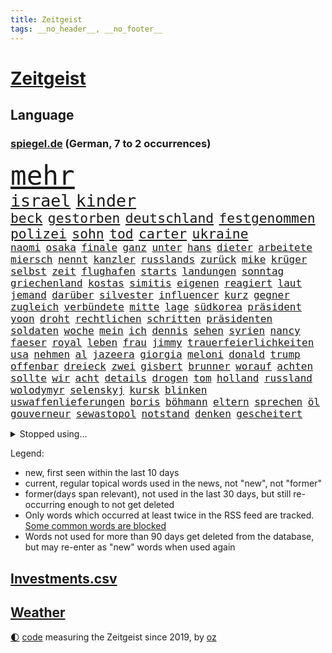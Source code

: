```yaml
---
title: Zeitgeist
tags: __no_header__, __no_footer__
---
```


# [Zeitgeist](https://oliz.io/zeitgeist/)

## Language

<h3><a href="https://www.spiegel.de" target="_blank">spiegel.de</a> (German, 7 to 2 occurrences)</h3>
<p style="font-family:monospace">
<span style="font-size:32pt"><a href="news_links.html#mehr" class="current">mehr</a></span>
<br>
<span style="font-size:20pt"><a href="news_links.html#israel" class="current">israel</a></span>
<span style="font-size:20pt"><a href="news_links.html#kinder" class="current">kinder</a></span>
<br>
<span style="font-size:16pt"><a href="news_links.html#beck" class="current">beck</a></span>
<span style="font-size:16pt"><a href="news_links.html#gestorben" class="current">gestorben</a></span>
<span style="font-size:16pt"><a href="news_links.html#deutschland" class="current">deutschland</a></span>
<span style="font-size:16pt"><a href="news_links.html#festgenommen" class="current">festgenommen</a></span>
<span style="font-size:16pt"><a href="news_links.html#polizei" class="current">polizei</a></span>
<span style="font-size:16pt"><a href="news_links.html#sohn" class="current">sohn</a></span>
<span style="font-size:16pt"><a href="news_links.html#tod" class="current">tod</a></span>
<span style="font-size:16pt"><a href="news_links.html#carter" class="current">carter</a></span>
<span style="font-size:16pt"><a href="news_links.html#ukraine" class="current">ukraine</a></span>
<br>
<span style="font-size:12pt"><a href="news_links.html#naomi" class="current">naomi</a></span>
<span style="font-size:12pt"><a href="news_links.html#osaka" class="current">osaka</a></span>
<span style="font-size:12pt"><a href="news_links.html#finale" class="current">finale</a></span>
<span style="font-size:12pt"><a href="news_links.html#ganz" class="current">ganz</a></span>
<span style="font-size:12pt"><a href="news_links.html#unter" class="current">unter</a></span>
<span style="font-size:12pt"><a href="news_links.html#hans" class="current">hans</a></span>
<span style="font-size:12pt"><a href="news_links.html#dieter" class="current">dieter</a></span>
<span style="font-size:12pt"><a href="news_links.html#arbeitete" class="current">arbeitete</a></span>
<span style="font-size:12pt"><a href="news_links.html#miersch" class="current">miersch</a></span>
<span style="font-size:12pt"><a href="news_links.html#nennt" class="current">nennt</a></span>
<span style="font-size:12pt"><a href="news_links.html#kanzler" class="current">kanzler</a></span>
<span style="font-size:12pt"><a href="news_links.html#russlands" class="current">russlands</a></span>
<span style="font-size:12pt"><a href="news_links.html#zurück" class="current">zurück</a></span>
<span style="font-size:12pt"><a href="news_links.html#mike" class="current">mike</a></span>
<span style="font-size:12pt"><a href="news_links.html#krüger" class="current">krüger</a></span>
<span style="font-size:12pt"><a href="news_links.html#selbst" class="current">selbst</a></span>
<span style="font-size:12pt"><a href="news_links.html#zeit" class="current">zeit</a></span>
<span style="font-size:12pt"><a href="news_links.html#flughafen" class="current">flughafen</a></span>
<span style="font-size:12pt"><a href="news_links.html#starts" class="new">starts</a></span>
<span style="font-size:12pt"><a href="news_links.html#landungen" class="new">landungen</a></span>
<span style="font-size:12pt"><a href="news_links.html#sonntag" class="current">sonntag</a></span>
<span style="font-size:12pt"><a href="news_links.html#griechenland" class="current">griechenland</a></span>
<span style="font-size:12pt"><a href="news_links.html#kostas" class="new">kostas</a></span>
<span style="font-size:12pt"><a href="news_links.html#simitis" class="new">simitis</a></span>
<span style="font-size:12pt"><a href="news_links.html#eigenen" class="current">eigenen</a></span>
<span style="font-size:12pt"><a href="news_links.html#reagiert" class="current">reagiert</a></span>
<span style="font-size:12pt"><a href="news_links.html#laut" class="current">laut</a></span>
<span style="font-size:12pt"><a href="news_links.html#jemand" class="current">jemand</a></span>
<span style="font-size:12pt"><a href="news_links.html#darüber" class="current">darüber</a></span>
<span style="font-size:12pt"><a href="news_links.html#silvester" class="current">silvester</a></span>
<span style="font-size:12pt"><a href="news_links.html#influencer" class="current">influencer</a></span>
<span style="font-size:12pt"><a href="news_links.html#kurz" class="current">kurz</a></span>
<span style="font-size:12pt"><a href="news_links.html#gegner" class="current">gegner</a></span>
<span style="font-size:12pt"><a href="news_links.html#zugleich" class="current">zugleich</a></span>
<span style="font-size:12pt"><a href="news_links.html#verbündete" class="current">verbündete</a></span>
<span style="font-size:12pt"><a href="news_links.html#mitte" class="current">mitte</a></span>
<span style="font-size:12pt"><a href="news_links.html#lage" class="current">lage</a></span>
<span style="font-size:12pt"><a href="news_links.html#südkorea" class="current">südkorea</a></span>
<span style="font-size:12pt"><a href="news_links.html#präsident" class="current">präsident</a></span>
<span style="font-size:12pt"><a href="news_links.html#yoon" class="current">yoon</a></span>
<span style="font-size:12pt"><a href="news_links.html#droht" class="current">droht</a></span>
<span style="font-size:12pt"><a href="news_links.html#rechtlichen" class="current">rechtlichen</a></span>
<span style="font-size:12pt"><a href="news_links.html#schritten" class="current">schritten</a></span>
<span style="font-size:12pt"><a href="news_links.html#präsidenten" class="current">präsidenten</a></span>
<span style="font-size:12pt"><a href="news_links.html#soldaten" class="current">soldaten</a></span>
<span style="font-size:12pt"><a href="news_links.html#woche" class="current">woche</a></span>
<span style="font-size:12pt"><a href="news_links.html#mein" class="current">mein</a></span>
<span style="font-size:12pt"><a href="news_links.html#ich" class="current">ich</a></span>
<span style="font-size:12pt"><a href="news_links.html#dennis" class="current">dennis</a></span>
<span style="font-size:12pt"><a href="news_links.html#sehen" class="current">sehen</a></span>
<span style="font-size:12pt"><a href="news_links.html#syrien" class="current">syrien</a></span>
<span style="font-size:12pt"><a href="news_links.html#nancy" class="current">nancy</a></span>
<span style="font-size:12pt"><a href="news_links.html#faeser" class="current">faeser</a></span>
<span style="font-size:12pt"><a href="news_links.html#royal" class="current">royal</a></span>
<span style="font-size:12pt"><a href="news_links.html#leben" class="current">leben</a></span>
<span style="font-size:12pt"><a href="news_links.html#frau" class="current">frau</a></span>
<span style="font-size:12pt"><a href="news_links.html#jimmy" class="current">jimmy</a></span>
<span style="font-size:12pt"><a href="news_links.html#trauerfeierlichkeiten" class="new">trauerfeierlichkeiten</a></span>
<span style="font-size:12pt"><a href="news_links.html#usa" class="current">usa</a></span>
<span style="font-size:12pt"><a href="news_links.html#nehmen" class="current">nehmen</a></span>
<span style="font-size:12pt"><a href="news_links.html#al" class="current">al</a></span>
<span style="font-size:12pt"><a href="news_links.html#jazeera" class="new">jazeera</a></span>
<span style="font-size:12pt"><a href="news_links.html#giorgia" class="current">giorgia</a></span>
<span style="font-size:12pt"><a href="news_links.html#meloni" class="current">meloni</a></span>
<span style="font-size:12pt"><a href="news_links.html#donald" class="current">donald</a></span>
<span style="font-size:12pt"><a href="news_links.html#trump" class="current">trump</a></span>
<span style="font-size:12pt"><a href="news_links.html#offenbar" class="current">offenbar</a></span>
<span style="font-size:12pt"><a href="news_links.html#dreieck" class="current">dreieck</a></span>
<span style="font-size:12pt"><a href="news_links.html#zwei" class="current">zwei</a></span>
<span style="font-size:12pt"><a href="news_links.html#gisbert" class="new">gisbert</a></span>
<span style="font-size:12pt"><a href="news_links.html#brunner" class="new">brunner</a></span>
<span style="font-size:12pt"><a href="news_links.html#worauf" class="current">worauf</a></span>
<span style="font-size:12pt"><a href="news_links.html#achten" class="current">achten</a></span>
<span style="font-size:12pt"><a href="news_links.html#sollte" class="current">sollte</a></span>
<span style="font-size:12pt"><a href="news_links.html#wir" class="current">wir</a></span>
<span style="font-size:12pt"><a href="news_links.html#acht" class="current">acht</a></span>
<span style="font-size:12pt"><a href="news_links.html#details" class="current">details</a></span>
<span style="font-size:12pt"><a href="news_links.html#drogen" class="current">drogen</a></span>
<span style="font-size:12pt"><a href="news_links.html#tom" class="current">tom</a></span>
<span style="font-size:12pt"><a href="news_links.html#holland" class="current">holland</a></span>
<span style="font-size:12pt"><a href="news_links.html#russland" class="current">russland</a></span>
<span style="font-size:12pt"><a href="news_links.html#wolodymyr" class="current">wolodymyr</a></span>
<span style="font-size:12pt"><a href="news_links.html#selenskyj" class="current">selenskyj</a></span>
<span style="font-size:12pt"><a href="news_links.html#kursk" class="current">kursk</a></span>
<span style="font-size:12pt"><a href="news_links.html#blinken" class="current">blinken</a></span>
<span style="font-size:12pt"><a href="news_links.html#uswaffenlieferungen" class="new">uswaffenlieferungen</a></span>
<span style="font-size:12pt"><a href="news_links.html#boris" class="current">boris</a></span>
<span style="font-size:12pt"><a href="news_links.html#böhmann" class="new">böhmann</a></span>
<span style="font-size:12pt"><a href="news_links.html#eltern" class="current">eltern</a></span>
<span style="font-size:12pt"><a href="news_links.html#sprechen" class="current">sprechen</a></span>
<span style="font-size:12pt"><a href="news_links.html#öl" class="current">öl</a></span>
<span style="font-size:12pt"><a href="news_links.html#gouverneur" class="current">gouverneur</a></span>
<span style="font-size:12pt"><a href="news_links.html#sewastopol" class="new">sewastopol</a></span>
<span style="font-size:12pt"><a href="news_links.html#notstand" class="new">notstand</a></span>
<span style="font-size:12pt"><a href="news_links.html#denken" class="current">denken</a></span>
<span style="font-size:12pt"><a href="news_links.html#gescheitert" class="current">gescheitert</a></span>
</p>
<details>
<summary>Stopped using...</summary>
<p class="former" style="font-size:12pt">
coronapandemie(1536) protestiert(1536) reduziert(1535) aufgefordert(1534) bereich(1534) elfmeter(1534) rassismus(1534) regel(1534) rheinlandpfalz(1534) umfeld(1534) abgesagt(1533) aufgerufen(1533) beschäftigten(1533) finanzminister(1533) freiheit(1533) jens(1533) 80(1532) betreiber(1532) eskalation(1532) normal(1532) queen(1532) registriert(1532) stiftung(1532) untersagt(1532) warentest(1532) wünschen(1532) bedenken(1531) draußen(1531) kritisierte(1531) berg(1530) dokumente(1530) gereist(1530) joachim(1530) parteichef(1530) riss(1530) vorhaben(1530) vorher(1530) vorschlag(1530) vorzeitig(1530) bayerischen(1529) einstieg(1529) entwarnung(1529) jagd(1529) kleiner(1529) konfrontiert(1529) nationen(1529) aufmerksamkeit(1528) cristiano(1528) erzielt(1528) myanmar(1528) online(1528) profitiert(1528) verfassungsschutz(1528) vertrag(1528) zweier(1528) anschließend(1527) krank(1527) miteinander(1527) schließen(1527) untersuchen(1527) arbeitgeber(1526) christine(1526) historische(1526) meint(1526) rom(1526) zahlreichen(1526) abstimmen(1525) behörde(1525) betrug(1525) geschossen(1525) landesregierung(1525) langer(1525) türkischen(1525) wirkung(1525) demonstrationen(1524) drastisch(1524) engagement(1524) längere(1524) militärs(1524) nummer(1524) punkt(1524) verurteilte(1524) übt(1524) belgien(1523) ermittlern(1523) klären(1523) offenen(1523) philipp(1523) 33(1522) sinn(1522) verteidigungsministerium(1522) absage(1521) härter(1521) restaurants(1521) still(1521) geklärt(1520) historischen(1520) schnellen(1520) südafrika(1520) wären(1520) einreise(1519) entwickeln(1519) vorstoß(1519) bezahlt(1518) falschen(1518) vorsprung(1518) frachter(1517) verteidigen(1517) berät(1515) schriftsteller(1515) klimapolitik(1514) produzieren(1514) wachstum(1513) affäre(1512) erfolgreichsten(1512) konsum(1511) streitet(1511) pfund(1510) beziehung(1509) touristen(1509) müsste(1507) gelandet(1506) händler(1506) sichert(1505) leider(1502) abstieg(1501) auseinandersetzung(1501) fortsetzung(1501) provoziert(1500) museum(1498) beweise(1496) gewarnt(1492) herausforderungen(1485) erhöhen(1484) karlsruhe(1477) ungewöhnlichen(1472) langjährige(1427) anna(1416) zusammenbruch(1396) mitverantwortlich(1347) ministerin(1271) gemeinschaft(1202) spiegelkorrespondent(1178) eingeführt(1166) ruhestand(1161) lädt(1147) auge(1118) invasion(1114) spaltung(1060) ergeben(1049) verbessern(1049) unwetter(1038) ordnet(1036) gebiete(1016) microsoft(1006) besetzten(994) anschuldigungen(966) verärgert(953) weltverband(948) kai(935) libanon(935) osnabrück(918) youtube(916) fahrgäste(909) dramatische(898) stören(896) fassungslos(894) dach(883) toilette(881) psychischen(860) medizin(859) einladung(857) lebenslange(854) schickte(845) antarktis(842) verfassungsgericht(832) erzielte(829) kriminalität(827) fortschritt(821) beobachter(815) desinformation(787) mitarbeitern(779) eric(777) äußerung(767) staates(765) airbus(752) lauter(747) gestalten(742) hinnehmen(732) traut(730) ähnliche(729) regenfälle(718) rüstet(711) initiative(702) pistorius(688) toll(671) karin(670) wahlsieger(667) stürme(658) vereinten(655) eingeräumt(653) tragischen(653) zogen(653) legalisierung(649) ankommen(648) z(647) wagenknechts(644) laune(641) errichten(637) kippen(636) sommerspielen(632) existenz(629) tickets(610) festival(603) 8000(600) eingeschlagen(596) erheblich(594) grundlage(594) höchststand(593) parteitag(591) erregt(583) protestierten(583) naturschutz(568) mysteriöse(556) brasiliens(550) marschflugkörper(546) rechtsruck(541) preiserhöhung(536) schmidt(524) saßen(523) vormittag(522) entpuppt(521) atlanta(519) hunde(518) julia(512) forschern(511) strenger(510) ausbeutung(509) winfried(509) mancher(508) erstaunlich(507) psyche(500) ergebnissen(498) völkermord(493) ausnahmezustand(492) erschweren(492) unerwartet(492) sichergestellt(491) wirbel(488) verglichen(485) hisbollah(484) verkehrsunfall(482) unten(479) zusammengebrochen(479) ärgert(478) verfolgung(475) dient(468) phänomen(467) zypern(467) schwester(466) generalbundesanwalt(464) hymne(460) oppositionspolitiker(455) horst(446) reifen(443) eustaaten(442) kehrtwende(441) 2035(439) 85(436) schenkt(436) affen(435) sitz(432) versagt(430) willkommen(430) absicht(428) nominierung(426) streifenwagen(424) mancherorts(420) 1100(415) 1990(412) südlichen(408) lebron(407) wahlsieg(406) empfehlungen(400) staatssekretärin(399) 16jährigen(397) einschnitte(397) geiselnahme(397) aussetzen(396) haken(395) geräten(394) habecks(394) joel(386) tim(386) getrunken(384) stone(382) chan(381) junis(381) bernd(380) sowohl(378) dr(377) bereichen(373) autokonzern(370) gesichter(370) catherine(368) hits(366) erfuhr(365) sharon(365) staatssekretär(362) umstrittenes(362) abgeordneter(361) giftige(360) roberts(355) abgefeuert(353) toni(349) kroos(348) high(346) erzielen(343) kinderpornografie(343) vorliegt(343) gesundheitszustand(335) niemals(335) michel(333) wertvolle(333) zählte(333) lily(328) festhalten(325) holten(323) bestürzt(321) heiraten(318) jagt(318) lamar(318) wüste(318) charlotte(317) elton(315) staub(313) manipulation(312) manfred(311) merkels(310) south(310) zerlegt(306) seltsam(305) bronze(303) gäbe(302) sechste(300) cyrus(299) miley(299) siebten(299) befragt(298) mount(298) bedankt(296) klärt(296) superreichen(296) zwölfjähriger(296) auszeit(294) schwerverletzte(293) urteilte(293) 58(292) legten(292) rheinmetall(292) bestellen(291) raf(291) autofahrerin(290) einfacher(288) ideologie(288) abtreibungen(287) biss(286) klagte(286) djirsarai(285) kostenlosen(285) parlamentarischen(285) outfits(283) blitz(282) planung(282) agenten(281) füße(279) kürze(279) drohe(278) kitas(277) altersvorsorge(276) bgh(273) kriegsführung(273) plastik(273) abgrund(271) athletin(269) ersatz(268) monster(268) indirekt(267) schrank(267) singapur(267) vorschriften(267) rar(263) strafzölle(261) augenhöhe(259) wirklichkeit(258) bewerbung(257) entführt(257) iga(256) milliardäre(256) trikots(256) świątek(256) depressive(255) sehe(255) getreten(254) kretschmann(254) nicola(254) thyssenkrupp(252) gutachten(250) oberster(249) starkregen(249) verhört(249) vorfreude(249) empfinden(248) leichten(248) verrat(248) 1974(246) wirtschaftspolitik(245) polizistin(244) einschränken(242) weber(242) norwegische(241) sticht(240) steinzeit(239) polarisierung(238) prämien(235) spdspitze(234) beweist(232) flut(232) kürzer(232) rafael(232) wohnungsnot(232) attentats(231) bußgeld(231) publikums(231) immobilienkauf(230) vorstellung(230) klug(229) kryptowährung(229) massensterben(226) depression(225) blüht(222) enkel(222) erdgas(221) europäisches(220) klang(219) bundeskabinett(218) vogelgrippe(218) girl(215) fdppolitiker(214) gewusst(213) schütze(213) vollen(213) wahlkämpfer(212) amerikanerin(211) kendrick(210) 17jährige(209) gemessen(209) beirut(208) lokalen(208) reul(207) grünenvorsitzende(206) mitstreiter(206) robin(205) kfrage(204) tausendfach(204) turner(202) umständen(202) evakuierungen(199) rassistischer(198) spdchefin(198) laufbahn(197) ordnete(197) gallant(196) yoav(196) beschweren(195) hunter(195) kurswechsel(195) scharfen(195) führer(193) are(192) feinde(192) kürt(192) münchens(192) polizeigewalt(191) blitzeinschlag(189) demi(189) sportart(189) hartnäckig(188) mitleid(187) perspektiven(187) umgebung(186) unlösbare(186) wagenknechtpartei(185) warnte(184) atem(183) außenseiter(183) behält(183) dinosaurier(183) ägyptischen(183) litt(182) gebissen(181) kamala(181) kriegsgebiet(181) 24jähriger(179) dame(179) günstig(178) steuererleichterungen(178) glaubwürdigkeit(177) harris(177) netflixdoku(177) axel(176) herein(176) schwächer(176) marina(175) rauer(174) patientinnen(173) rechtem(173) situationen(173) fieber(172) terrorgefahr(172) winslet(172) aufgewachsen(171) beliebten(171) oh(171) wanderer(170) anja(168) umstrittenem(168) fördergelder(166) gerichtet(166) 67(164) meldeten(164) offenem(163) raumfahrtsparte(163) externe(162) geschäftsmodell(162) verfügbar(162) hisbollahmiliz(160) emmy(159) posiert(159) dates(158) erledigt(158) spielzug(157) comedians(156) koffer(155) liberaler(155) verfassungsrechtler(155) eiszeit(154) enger(154) östliche(154) 49euroticket(153) sondersitzung(153) wahlerfolg(153) erzeugen(152) weitreichende(152) abenteuer(150) friedliche(150) schüren(150) viereinhalb(150) gere(149) verbrennern(149) eigentliche(148) streiken(148) ablenken(147) lockt(147) merken(147) schweben(147) tatwaffe(147) ernstvolker(146) unsicherheit(146) penis(145) übersehen(145) neuartige(144) auftrieb(143) schwach(143) staatskonzern(143) samsung(142) tanzte(142) breit(141) kochinstitut(141) goldmedaille(139) gottes(139) hügel(139) untergang(139) auftragskiller(138) coronavirus(138) notfalls(138) nähert(138) verstopfte(138) schiffbauer(137) austausch(136) widmete(134) clankriminalität(133) haaren(133) kürzungen(133) piastri(133) belege(132) emmys(132) misst(132) tönen(132) akzente(131) geschwächt(131) allzu(130) siedler(130) verbliebenen(130) vollzieht(130) frontal(128) indizien(128) nächstes(128) reichtum(128) unbeliebten(128) aids(127) decken(127) flammt(127) sonnenschein(127) erfunden(126) flecken(126) paralympics(126) präsidentschaftswahlen(126) drückte(125) entführer(125) karim(125) umfragewerte(125) zerwürfnis(125) angezündet(124) gelegentlich(124) armeechef(123) dax(123) hasste(122) intel(122) sergej(122) verfechter(122) carolina(120) dhl(120) distanzieren(120) ahnungslos(119) gigantischer(119) leitindex(119) my(119) terrors(119) kopfschmerzen(118) sperrt(118) zweistelligen(118) empfehlung(117) ohren(117) gerammt(116) grassiert(116) kanal(116) seltsamer(116) tvrechte(116) zunehmender(116) dankesrede(115) misstrauen(115) begleiter(114) neunten(114) felipe(113) gnadenlos(113) disney(112) außenpolitische(111) blinden(111) drohender(111) export(110) werbespot(110) cbs(109) geheimdienstes(109) mathematik(109) rohstoffen(109) verstand(109) ausweichen(108) gratulieren(108) riskiert(108) kompromissbereitschaft(107) spektakulärer(107) unterbringung(107) abgesetzt(106) gewissheit(106) jährliche(106) plante(106) standorte(106) aachen(105) lenkt(105) ngos(105) zurecht(105) überwachen(105) belastung(103) betäubte(103) biografie(103) gegenden(103) rausgeworfen(103) südlibanon(103) vorzeitige(103) waffenlager(103) medikamenten(102) nutzerinnen(102) stränden(102) eilig(101) explodierte(101) franco(101) geldbeutel(101) regierungskoalition(101) weltrangliste(101) armand(100) entnommen(100) friday(100) spätestens(100) tolle(100) schiebetüren(99) bayesian(98) donnerstagmorgen(98) gesunkene(98) sigmar(98) kommissionschefin(97) verwickelt(97) differenzen(96) wiederbelebt(96) achtung(95) ihrerseits(95) krankenhäusern(95) saisonstart(95) späte(95) dicht(94) hakt(94) anzahl(93) cavallo(93) emirate(93) grundsätzlich(93) schwachstelle(93) stoltenberg(93) mitarbeiterinnen(92) namibia(92) prominenter(92) umweltschutz(92) verdrängen(92) werksschließungen(92) wiedereinzug(92) belegschaft(91) betriebsratschefin(91) betriebsversammlung(91) fdpbasisinitiative(91) handyverbot(91) manipuliert(91) marktwirtschaft(91) versammlung(91) vwbetriebsratschefin(91) wiederholung(91) abreibung(90) betraut(90) einseitige(90) liebhaber(90) liechtenstein(90) louise(90) mulmiges(90) regierungsmitglieder(90) thriller(90) zerbrochen(90) barnier(89) kleinkinder(89) momentum(89) quarterback(89) schießstand(89) staatliche(89) verletzende(89) vwbeschäftigte(89) welttournee(89) auszählung(88) pflichten(88) pokalspiel(88) raubüberfall(88) schieflage(88) schöpfte(88) taser(88) blume(87) brantner(87) frohms(87) hamann(87) kunstwelt(87) merle(87) queensland(87) vertraulicher(87) westlicher(87) anton(86) arbeitgebern(86) fünftel(86) kahlschlag(86) kochbuchtipps(86) lebensgefühl(86) lehrreich(86) nasser(86) schaltete(86) aufeinandertreffen(85) biathleten(85) cyberangriffe(85) durchgehend(85) durchgewunken(85) ertrag(85) hanau(85) katastrophal(85) krimineller(85) shootingstar(84) anwesenheit(83) böden(83) dortigen(83) etabliert(83) exstaatssekretärin(83) gleichauf(83) kriselt(83) reptilien(83) vorübergehende(83) zerstückelt(83) übergibt(83) auslaufen(82) einkaufen(82) frachtschiff(82) 1986(81) ballerina(81) dauerten(81) ehre(81) einkommens(81) königreich(81) leichtfertigen(81) nachzahlen(81) politikwissenschaftler(81) strompreisbremse(81) verkleidete(81) eindämmen(80) eure(80) gewagt(80) interessant(80) migrationsabkommen(80) nachbarstaaten(80) politologe(80) renteneintrittsalter(80) annäherung(79) delay(79) reißleine(79) airpods(78) schlugen(78) u(78) angriffskrieges(77) boxweltmeister(77) direkte(77) formel1rennen(77) gray(77) hunden(77) janis(77) joplin(77) lagarde(77) psg(77) radikales(77) schachmeister(77) schlauchbooten(77) stadtautobahn(77) werben(77) abgeschafft(76) beispiellosen(76) ehrgeiz(76) finanziers(76) fröhliche(76) krebsbehandlung(76) milde(76) nachgegeben(76) podest(76) segnet(76) traumhaus(76) co₂grenzwerte(75) kostüme(75) sanierungsbedürftig(75) vorfahre(75) wortwahl(75) bereist(74) häme(74) rentnerin(74) sky(74) sportschau(74) torschützenkönig(74) vizeregierungschef(74) zerrüttet(74) zertrümmerte(74) eineinhalb(73) ernste(73) kleinigkeiten(73) maß(73) nachbarländern(73) stadtplanern(73) bcg(72) glänzt(72) knopfdruck(72) malta(72) solo(72) adhs(71) kreuzberg(71) pornoseite(71) südlich(71) tools(71) generationen(70) oecd(70) symptome(70) wetten(70) zugute(70) banden(69) geliebte(69) hauchdünn(69) julis(69) kunstszene(69) kühl(69) libanesische(69) memoiren(69) monats(69) statuen(69) antónio(68) leutheusserschnarrenberger(68) nachteil(68) präzise(68) superkraft(68) umfasst(68) xinjiang(68) zustimmen(68) abrechnung(67) aussteht(67) diversität(67) gecko(67) häckel(67) nikolas(67) sam(67) veranstaltet(67) zürnt(67) afdverbot(66) beitragen(66) brille(66) countrystar(66) geschadet(66) getrennt(66) niedergang(66) sterbehilfe(66) walter(66) baerbocks(65) bananen(65) grünenchefin(65) konten(65) romantische(65) milan(64) rainer(64) rendite(64) spritzen(64) unoorganisation(64) week(64) zdfserie(64) ardvorsitzender(63) bröning(63) fuck(63) gniffke(63) hansjoachim(63) lebensgrundlage(63) paartherapeutin(63) photographer(63) preisträgern(63) rodri(63) schränkt(63) abgesehen(62) klassenzimmer(62) kunststoffhersteller(62) stadtviertel(62) wölfen(62) afdverbotsverfahren(61) doppelmoral(61) ehud(61) eingenommen(61) freiheiten(61) maschinenpistole(61) oberstes(61) wünschte(61) mafiöser(60) natogeneralsekretär(60) umweltschädlich(60) verspätete(60) abwahl(59) ausleihen(59) fayed(59) gefertigt(59) mischte(59) parkplätze(58) schwangerschaftsabbruch(58) zöllen(58) übermacht(58) bewirken(57) kontrollierten(57) li(57) nachfolgers(57) stralsund(57) süßigkeit(57) watzke(57) evpchef(56) handelsstreit(56) ida(56) intendanz(56) polizeiwagen(56) rtls(56) vegard(56) vinge(56) volksbühne(56) atombombe(55) pein(55) rödental(55) shishabar(55) verteidigte(55) zutun(55) arztes(54) eingriffe(54) herkunftsländer(54) 07(53) demonstrativ(53) leichenteile(53) schottische(53) selbstbestimmung(53) exporte(52) glückliche(52) materialien(52) preisunterschiede(52) friedenspflicht(51) gesellschaftlich(51) kitzingen(51) kontakten(51) kot(51) organspende(51) rekordumsatz(51) teherans(51) euland(50) teslas(50) wildlife(50) anfühlt(49) erschrocken(49) fatih(49) vereine(49) zugausfälle(49) atomreaktoren(48) bestimmter(48) organe(48) outback(48) strafzöllen(48) phasen(47) rabbi(47) ruck(47) vorwirft(47) afdabgeordneten(46) board(46) drehbuch(46) einstimmig(46) gras(46) kinopublikum(46) rücksichtslose(46) atomwaffen(45) schlangenlinien(45) sichtbaren(45) forderten(44) fragwürdigen(44) l(44) lyle(44) menendez(44) newjeans(44) verlängerung(44) wenden(44) zugeständnissen(44) fledermaus(43) hollywoodschauspielerin(43) möge(43) rücksichtsloser(43) vertreibung(43) beförderungen(42) eubeitritt(42) hasselhoff(42) landschaft(42) optimismus(42) patronen(42) schrittweise(42) selbstverständlichkeit(42) weinstein(42) wohnt(42) 37jährige(41) pedro(41) saisonaus(41) scheideweg(41) sozialleistungen(41) wirtschaftswachstum(41) behördenangaben(40) bricsstaaten(40) canberra(40) dunkeln(40) millionenbetrag(40) next(40) ukrainekriegs(40) wach(40) zücken(40) hirscher(39) sonntags(39) vorsprechen(39) 1996(38) 20jährige(38) anzuwerben(38) bösartige(38) gewalthilfegesetz(38) kurdische(38) längerem(38) oldenburg(38) steilvorlage(38) unhöflich(38) vorläufigen(38) warnstreiks(38) beibehalten(37) chiefs(37) infizierten(37) krankenstände(37) massenarbeitslosigkeit(37) prorussischen(37) ruhen(37) russlandfreundliche(37) staatsverschuldung(37) tiflis(37) arbeitsmarktexperten(36) batterieantrieb(36) justizopfer(36) mikaela(36) ringt(36) shiffrin(36) spitzenplatz(36) sätze(36) 1800(35) beratung(35) bushaltestelle(35) formulierung(35) weltcupsaison(35) badenwürttembergs(34) bräuche(34) einwanderung(34) euaußenbeauftragte(34) funde(34) lawrow(34) lost(34) oszetreffen(34) bestseller(33) columbia(33) softairwaffe(33) wunderbar(33) zusammenrücken(33) beschlossene(32) hütte(32) improvisieren(32) ohnmacht(32) schwäbische(32) sánchez(32) trevor(32) ansage(31) jamshid(31) obhut(31) schlauer(31) sharmahd(31) verstanden(31) industriestaaten(30) relativiert(30) überfallen(30) annie(29) bürgermeisters(29) cornelia(29) einnehmen(29) gefängnisstrafe(29) heitere(29) millionenbereich(29) entspannter(28) erzgebirge(28) finanzamt(28) formel1sprint(28) knickt(28) mexikostadt(28) neuauszählung(28) premierleagueklub(28) repräsentantenhaus(28) familiendrama(27) funke(27) imperium(27) lagerhalle(27) lächeln(27) nutzern(27) töne(27) ulf(27) versöhnt(27) verunreinigtes(27) antiken(26) archäologie(26) durchgeführt(26) ivanka(26) provokationen(26) report(26) wimmelt(26) konfliktparteien(25) a94(24) gelüftet(24) koalitionsbruch(24) königspaar(24) letizia(24) morddrohung(24) quoten(24) restriktive(24) sheinbaum(24) historischem(23) mikrochips(23) zubereiten(23) flächendeckenden(22) fraktionschef(22) hürden(22) schläge(22) überziehen(22) exjustizminister(21) gegenstände(21) hardliner(21) stereotype(21) texten(21) unrealistisch(21) vorsorgen(21) angehören(20) beauftragten(20) beschränkt(20) getreuen(20) hackerangriffe(20) krankenversicherungen(20) teamchef(20) bereitschaft(19) braut(19) cop29(19) durchbringen(19) fdpgeneralsekretär(19) neuregelung(19) personell(19) schränken(19) anbietern(18) energiekonzerns(18) exfinanzminister(18) frauenhäuser(18) heimatorte(18) lebensgeschichte(18) lehrermangel(18) pga(18) projekten(18) scharfer(18) verwandeln(18) admiral(17) bijan(17) lebensqualität(17) suspendiert(17) zehntausenden(17) belgiens(16) gedichte(16) guardiolas(16) krönte(16) luxon(16) weckruf(16) bluesky(15) demonstrierende(15) digital(15) exrafterroristin(15) räumung(15) umzingelt(15) weltcupsieg(15) welthandel(15) datenkabel(14) dating(14) dauere(14) dnipro(14) eierlikör(14) erfindungen(14) fdpchefs(14) forscht(14) gegenverkehr(14) klimakonferenzen(14) kollabierte(14) konferenz(14) kosovo(14) prägten(14) dday(13) ministerien(13) männlichen(13) rechtsradikalen(13) tattoos(13) woody(13) zugeständnisse(13) airbnb(12) altkanzlerin(12) enthüllungen(12) exkanzlerin(12) fängen(12) muttergesellschaft(12) nebenan(12) nordische(12) videospiel(12) bemerkt(11) datenverbindungen(11) energieinfrastruktur(11) entließ(11) fahrweise(11) passenden(11) verschwanden(11)
</p>
</details>
<p>Legend:
<ul>
<li><span class="new">new</span>, first seen within the last 10 days</li>
<li><span class="current">current</span>, regular topical words used in the news, not "new", not "former"</li>
<li><span class="former">former(days span relevant)</span>, not used in the last 30 days, but still re-occurring enough to not get deleted</li>
<li>Only words which occurred at least twice in the RSS feed are tracked. <a href="language/filters.py">Some common words are blocked</a></li>
<li>Words not used for more than 90 days get deleted from the database, but may re-enter as "new" words when used again</li>
</ul>
</p>

## [Investments](investments.html)[.csv](investments.csv)

## [Weather](weather.html)

<footer>
<a href="javascript:toggleTheme()" class="nav">🌓</a>
<a href="https://github.com/ooz/zeitgeist">code</a> measuring the Zeitgeist since 2019, by <a href="https://oliz.io">oz</a>
</footer>
